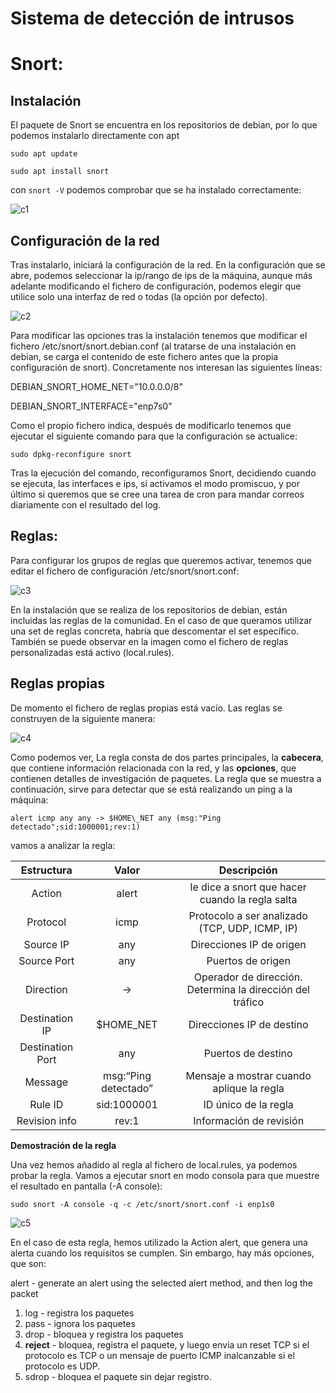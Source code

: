 # **Sistema de detección de intrusos**

# **Snort:**

## **Instalación**

El paquete de Snort se encuentra en los repositorios de debian, por lo que podemos instalarlo directamente con apt

`sudo apt update`

`sudo apt install snort`

con `snort -V` podemos comprobar que se ha instalado correctamente:

![c1](img/alumno2/snort_c1)

## **Configuración de la red**

Tras instalarlo, iniciará la configuración de la red. En la configuración que se abre, podemos seleccionar la ip/rango de ips de la máquina, aunque más adelante modificando el fichero de configuración, podemos elegir que utilice solo una interfaz de red o todas (la opción por defecto).

![c2](img/alumno2/snort_c2)

Para modificar las opciones tras la instalación tenemos que modificar el fichero /etc/snort/snort.debian.conf (al tratarse de una instalación en debian, se carga el contenido de este fichero antes que la propia configuración de snort). Concretamente nos interesan las siguientes líneas:

DEBIAN\_SNORT\_HOME\_NET="10.0.0.0/8"

DEBIAN\_SNORT\_INTERFACE="enp7s0"

Como el propio fichero indica, después de modificarlo tenemos que ejecutar el siguiente comando para que la configuración se actualice:

`sudo dpkg-reconfigure snort`

Tras la ejecución del comando, reconfiguramos Snort, decidiendo cuando se ejecuta, las interfaces e ips, si activamos el modo promiscuo, y por último si queremos que se cree una tarea de cron para mandar correos diariamente con el resultado del log.

## **Reglas**:

Para configurar los grupos de reglas que queremos activar, tenemos que editar el fichero de configuración /etc/snort/snort.conf:

![c3](img/alumno2/snort_c3)

En la instalación que se realiza de los repositorios de debian, están incluidas las reglas de la comunidad. En el caso de que queramos utilizar una set de reglas concreta, habría que descomentar el set específico. También se puede observar en la imagen como el fichero de reglas personalizadas está activo (local.rules).

## **Reglas propias**

De momento el fichero de reglas propias está vacío. Las reglas se construyen de la siguiente manera:

![c4](img/alumno2/snort_c4)

Como podemos ver, La regla consta de dos partes principales, la **cabecera**, que contiene información relacionada con la red, y las **opciones**, que contienen detalles de investigación de paquetes. La regla que se muestra a continuación, sirve para detectar que se está realizando un ping a la máquina:

`alert icmp any any -> $HOME\_NET any (msg:"Ping detectado";sid:1000001;rev:1)`

vamos a analizar la regla:



|**Estructura**|**Valor**|**Descripción**|
| :-: | :-: | :-: |
|Action|alert|le dice a snort que hacer cuando la regla salta|
|Protocol|icmp|Protocolo a ser analizado (TCP, UDP, ICMP, IP)|
|Source IP|any|Direcciones IP de origen|
|Source Port|any|Puertos de origen|
|Direction|->|Operador de dirección. Determina la dirección del tráfico|
|Destination IP|$HOME\_NET|Direcciones IP de destino|
|Destination Port|any|Puertos de destino|
|Message|msg:“Ping detectado”|Mensaje a mostrar cuando aplique la regla|
|Rule ID|sid:1000001|ID único de la regla|
|Revision info|rev:1|Información de revisión|

**Demostración de la regla**

Una vez hemos añadido al regla al fichero de local.rules, ya podemos probar la regla. Vamos a ejecutar snort en modo consola para que muestre el resultado en pantalla (-A console):

`sudo snort -A console -q -c /etc/snort/snort.conf -i enp1s0`

![c5](img/alumno2/snort_c5)

En el caso de esta regla, hemos utilizado la Action alert, que genera una alerta cuando los requisitos se cumplen. Sin embargo, hay más opciones, que son:

alert - generate an alert using the selected alert method, and then log the packet

1. log - registra los paquetes
2. pass - ignora los paquetes
3. drop - bloquea y registra los paquetes
4. **reject** - bloquea, registra el paquete, y luego envia un reset TCP si el protocolo es TCP o un mensaje de puerto ICMP inalcanzable si el protocolo es UDP.
5. sdrop - bloquea el paquete sin dejar registro.
